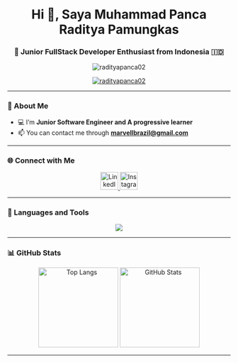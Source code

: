 <!-- 🌟 GitHub Profile README -->
<h1 align="center">Hi 👋, Saya Muhammad Panca Raditya Pamungkas</h1>
<h3 align="center">🚀 Junior FullStack Developer Enthusiast from Indonesia 🇮🇩</h3>

<p align="center">
  <img src="https://komarev.com/ghpvc/?username=radityapanca02&label=Profile%20views&color=7F00FF&style=for-the-badge" alt="radityapanca02" />
</p>

<p align="center">
  <a href="https://github.com/ryo-ma/github-profile-trophy">
    <img src="https://github-profile-trophy.vercel.app/?username=radityapanca02&theme=radical&no-frame=true&no-bg=true&margin-w=4" alt="radityapanca02" />
  </a>
</p>

---

### 🌱 About Me
- 💻 I’m **Junior Software Engineer and A progressive learner**
- 📫 You can contact me through **marvellbrazil@gmail.com**

---

### 🌐 Connect with Me
<p align="center">
  <a href="https://linkedin.com/in/" target="_blank">
    <img src="https://skillicons.dev/icons?i=linkedin" height="40" alt="LinkedIn"/>
  </a>
  <a href="https://instagram.com/akufaisal._" target="_blank">
    <img src="https://skillicons.dev/icons?i=instagram" height="40" alt="Instagram"/>
  </a>
</p>

---

### 🧰 Languages and Tools
<p align="center">
  <img src="https://skillicons.dev/icons?i=html,css,js,php,react,tailwind,mysql,postgres,nginx,linux,git" />
</p>

---

### 📊 GitHub Stats
<p align="center">
  <img src="https://github-readme-stats.vercel.app/api/top-langs?username=radityapanca02&show_icons=true&theme=radical&layout=compact" alt="Top Langs" height="180px"/>
  <img src="https://github-readme-stats.vercel.app/api?username=radityapanca02&show_icons=true&theme=radical" alt="GitHub Stats" height="180px"/>
</p>

---
